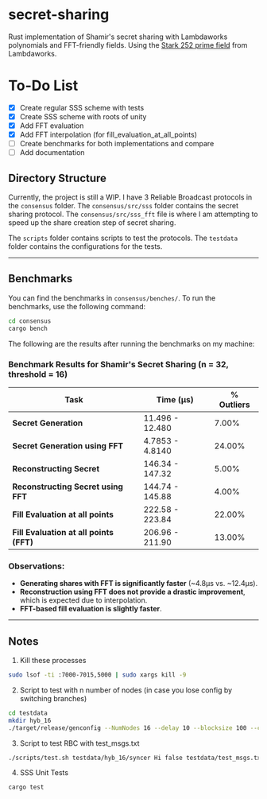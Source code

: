 # secret-sharing

Rust implementation of Shamir's secret sharing with Lambdaworks polynomials and FFT-friendly fields. Using the [Stark 252 prime field](https://github.com/lambdaclass/lambdaworks/blob/main/math/src/field/fields/fft_friendly/stark_252_prime_field.rs) from Lambdaworks. 

# To-Do List  

- [x] Create regular SSS scheme with tests  
- [x] Create SSS scheme with roots of unity  
- [x] Add FFT evaluation 
- [x] Add FFT interpolation (for fill_evaluation_at_all_points)
- [ ] Create benchmarks for both implementations and compare  
- [ ] Add documentation

## Directory Structure


Currently, the project is still a WIP. I have 3 Reliable Broadcast protocols in the `consensus` folder. The `consensus/src/sss` folder contains the secret sharing protocol. The `consensus/src/sss_fft` file is where I am attempting to speed up the share creation step of secret sharing. 

The `scripts` folder contains scripts to test the protocols. The `testdata` folder contains the configurations for the tests.

---

## Benchmarks

You can find the benchmarks in `consensus/benches/`. To run the benchmarks, use the following command:

```bash
cd consensus
cargo bench
```

The following are the results after running the benchmarks on my machine:

### Benchmark Results for Shamir's Secret Sharing (n = 32, threshold = 16)

| Task                                   | Time (µs)           | % Outliers |
|----------------------------------------|---------------------|------------|
| **Secret Generation**                 | 11.496 - 12.480    | 7.00%      |
| **Secret Generation using FFT**        | 4.7853 - 4.8140    | 24.00%     |
| **Reconstructing Secret**              | 146.34 - 147.32    | 5.00%      |
| **Reconstructing Secret using FFT**    | 144.74 - 145.88    | 4.00%      |
| **Fill Evaluation at all points**      | 222.58 - 223.84    | 22.00%     |
| **Fill Evaluation at all points (FFT)**| 206.96 - 211.90    | 13.00%     |

### Observations:
- **Generating shares with FFT is significantly faster** (~4.8µs vs. ~12.4µs).
- **Reconstruction using FFT does not provide a drastic improvement**, which is expected due to interpolation.
- **FFT-based fill evaluation is slightly faster**.

---

## Notes
1. Kill these processes
```bash
sudo lsof -ti :7000-7015,5000 | sudo xargs kill -9
```

2. Script to test with n number of nodes (in case you lose config by switching branches)
```bash
cd testdata
mkdir hyb_16
./target/release/genconfig --NumNodes 16 --delay 10 --blocksize 100 --client_base_port 7000 --target testdata/hyb_16/ --payload 100 --out_type json --base_port 9000 --client_run_port 4000 --local true
```

3. Script to test RBC with test_msgs.txt

```bash
./scripts/test.sh testdata/hyb_16/syncer Hi false testdata/test_msgs.txt
```

4. SSS Unit Tests

```bash
cargo test
```
